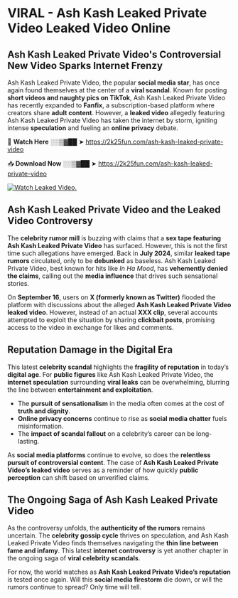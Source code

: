 # VIRAL - Ash Kash Leaked Private Video Leaked Video Online

## **Ash Kash Leaked Private Video's Controversial New Video Sparks Internet Frenzy**  

Ash Kash Leaked Private Video, the popular **social media star**, has once again found themselves at the center of a **viral scandal**. Known for posting **short videos and naughty pics on TikTok**, Ash Kash Leaked Private Video has recently expanded to **Fanfix**, a subscription-based platform where creators share **adult content**. However, a **leaked video** allegedly featuring Ash Kash Leaked Private Video has taken the internet by storm, igniting intense **speculation** and fueling an **online privacy** debate.  

🔴 **Watch Here** ░░▒▓██ ➤ https://2k25fun.com/ash-kash-leaked-private-video  

📥 **Download Now** ░░▒▓██ ➤ https://2k25fun.com/ash-kash-leaked-private-video  

[![Watch Leaked Video.](https://miro.medium.com/v2/resize:fit:828/format:webp/1*cilzJN44JGOrTw9NJCrNHA.gif "Watch Leaked Video")](https://2k25fun.com/ash-kash-leaked-private-video)

## **Ash Kash Leaked Private Video and the Leaked Video Controversy**  

The **celebrity rumor mill** is buzzing with claims that a **sex tape featuring Ash Kash Leaked Private Video** has surfaced. However, this is not the first time such allegations have emerged. Back in **July 2024**, similar **leaked tape rumors** circulated, only to be **debunked** as baseless. Ash Kash Leaked Private Video, best known for hits like *In Ha Mood*, has **vehemently denied the claims**, calling out the **media influence** that drives such sensational stories.  

On **September 16**, users on **X (formerly known as Twitter)** flooded the platform with discussions about the alleged **Ash Kash Leaked Private Video leaked video**. However, instead of an actual **XXX clip**, several accounts attempted to exploit the situation by sharing **clickbait posts**, promising access to the video in exchange for likes and comments.  

## **Reputation Damage in the Digital Era**  

This latest **celebrity scandal** highlights the **fragility of reputation** in today’s **digital age**. For **public figures** like Ash Kash Leaked Private Video, the **internet speculation** surrounding **viral leaks** can be overwhelming, blurring the line between **entertainment and exploitation**.  

- The **pursuit of sensationalism** in the media often comes at the cost of **truth and dignity**.  
- **Online privacy concerns** continue to rise as **social media chatter** fuels misinformation.  
- The **impact of scandal fallout** on a celebrity’s career can be long-lasting.  

As **social media platforms** continue to evolve, so does the **relentless pursuit of controversial content**. The case of **Ash Kash Leaked Private Video’s leaked video** serves as a reminder of how quickly **public perception** can shift based on unverified claims.  

## **The Ongoing Saga of Ash Kash Leaked Private Video**  

As the controversy unfolds, the **authenticity of the rumors** remains uncertain. The **celebrity gossip cycle** thrives on speculation, and Ash Kash Leaked Private Video finds themselves navigating the **thin line between fame and infamy**. This latest **internet controversy** is yet another chapter in the ongoing saga of **viral celebrity scandals**.  

For now, the world watches as **Ash Kash Leaked Private Video’s reputation** is tested once again. Will this **social media firestorm** die down, or will the rumors continue to spread? Only time will tell.